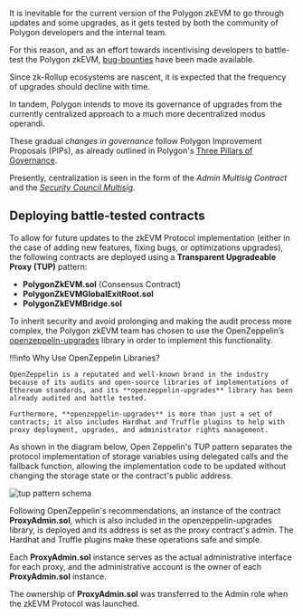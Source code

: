 It is inevitable for the current version of the Polygon zkEVM to go through updates and some upgrades, as it gets tested by both the community of Polygon developers and the internal team.

For this reason, and as an effort towards incentivising developers to battle-test the Polygon zkEVM, [bug-bounties](https://immunefi.com/bounty/polygonzkevm/) have been made available.

Since zk-Rollup ecosystems are nascent, it is expected that the frequency of upgrades should decline with time.

In tandem, Polygon intends to move its governance of upgrades from the currently centralized approach to a much more decentralized modus operandi.

These gradual _changes in governance_ follow Polygon Improvement Proposals (PIPs), as already outlined in Polygon's [Three Pillars of Governance](https://forum.polygon.technology/t/the-three-pillars-of-polygon-governance-call-for-proposals/11847).

Presently, centralization is seen in the form of the _Admin Multisig Contract_ and the [_Security Council Multisig_](../operations/security-council.md).

## Deploying battle-tested contracts

To allow for future updates to the zkEVM Protocol implementation (either in the case of adding new features, fixing bugs, or optimizations upgrades), the following contracts are deployed using a **Transparent Upgradeable Proxy (TUP)** pattern:

- **PolygonZkEVM.sol** (Consensus Contract)
- **PolygonZkEVMGlobalExitRoot.sol**
- **PolygonZkEVMBridge.sol**

To inherit security and avoid prolonging and making the audit process more complex, the Polygon zkEVM team has chosen to use the OpenZeppelin’s [openzeppelin-upgrades](https://github.com/OpenZeppelin/openzeppelin-upgrades) library in order to implement this functionality.

!!!info
    Why Use OpenZeppelin Libraries?

    OpenZeppelin is a reputated and well-known brand in the industry because of its audits and open-source libraries of implementations of Ethereum standards, and its **openzeppelin-upgrades** library has been already audited and battle tested.

    Furthermore, **openzeppelin-upgrades** is more than just a set of contracts; it also includes Hardhat and Truffle plugins to help with proxy deployment, upgrades, and administrator rights management.

As shown in the diagram below, Open Zeppelin's TUP pattern separates the protocol implementation of storage variables using delegated calls and the fallback function, allowing the implementation code to be updated without changing the storage state or the contract's public address.

![tup pattern schema](../../img/zkEVM/tup-pattern.png)

Following OpenZeppelin's recommendations, an instance of the contract **ProxyAdmin.sol**, which is also included in the openzeppelin-upgrades library, is deployed and its address is set as the proxy contract's admin. The Hardhat and Truffle plugins make these operations safe and simple.

Each **ProxyAdmin.sol** instance serves as the actual administrative interface for each proxy, and the administrative account is the owner of each **ProxyAdmin.sol** instance.

The ownership of **ProxyAdmin.sol** was transferred to the Admin role when the zkEVM Protocol was launched.
